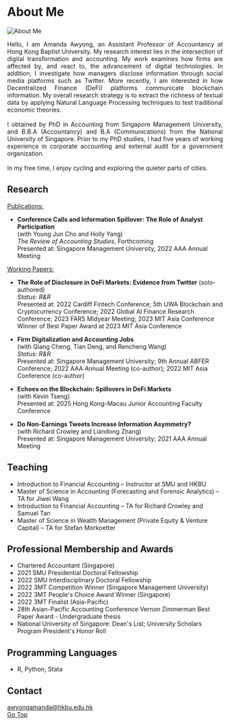 # About Me
![About Me](https://user-images.githubusercontent.com/105594106/169694775-3a60710e-7571-49a9-bc69-e630082cab45.png)
<p align="justify"> 
Hello, I am Amanda Awyong, an Assistant Professor of Accountancy at Hong Kong Baptist University. My research interest lies in the intersection of digital transformation and accounting. My work examines how firms are affected by, and react to, the advancement of digital technologies. In addition, I investigate how managers disclose information through social media platforms such as Twitter. More recently, I am interested in how Decentralized Finance (DeFi) platforms communicate blockchain information. My overall research strategy is to extract the richness of textual data by applying Natural Language Processing techniques to test traditional economic theories. 
<br><br>
I obtained by PhD in Accounting from Singapore Management University, and B.B.A (Accountancy) and B.A (Communications) from the National University of Singapore. Prior to my PhD studies, I had five years of working experience in corporate accounting and external audit for a government organization. 
<br><br>
In my free time, I enjoy cycling and exploring the quieter parts of cities. 
</p>

## Research
<ins>Publications:</ins><br>
* **Conference Calls and Information Spillover: The Role of Analyst Participation**  
  (with Young Jun Cho and Holly Yang)  
  *The Review of Accounting Studies*, Forthcoming  
  Presented at: Singapore Management University, 2022 AAA Annual Meeting

    
<ins>Working Papers:</ins>

* **The Role of Disclosure in DeFi Markets: Evidence from Twitter** (solo-authored)  
  *Status: R&R*  
  Presented at: 2022 Cardiff Fintech Conference; 5th UWA Blockchain and Cryptocurrency Conference; 2022 Global AI Finance Research Conference; 2023 FARS Midyear Meeting; 2023 MIT Asia Conference  
  Winner of Best Paper Award at 2023 MIT Asia Conference  

* **Firm Digitalization and Accounting Jobs**  
  (with Qiang Cheng, Tian Deng, and Rencheng Wang)  
  *Status: R&R*  
  Presented at: Singapore Management University; 9th Annual ABFER Conference; 2022 AAA Annual Meeting (co-author); 2022 MIT Asia Conference (co-author)  

* **Echoes on the Blockchain: Spillovers in DeFi Markets**  
  (with Kevin Tseng)  
  Presented at: 2025 Hong Kong–Macau Junior Accounting Faculty Conference  

* **Do Non-Earnings Tweets Increase Information Asymmetry?**  
  (with Richard Crowley and Liandong Zhang)  
  Presented at: Singapore Management University; 2021 AAA Annual Meeting


## Teaching
*   Introduction to Financial Accounting – Instructor at SMU and HKBU
*   Master of Science in Accounting (Forecasting and Forensic Analytics) – TA for Jiwei Wang<br>
*   Introduction to Financial Accounting – TA for Richard Crowley and Samuel Tan<br>
*   Master of Science in Wealth Management (Private Equity & Venture Capital) – TA for Stefan Morkoetter<br>

## Professional Membership and Awards
*   Chartered Accountant (Singapore)
*   2021 SMU Presidential Doctoral Fellowship
*   2022 SMU Interdisciplinary Doctoral Fellowship
*   2022 3MT Competition Winner (Singapore Management University)
*   2022 3MT People's Choice Award Winner (Singapore)
*   2022 3MT Finalist (Asia-Pacific)
*   28th Asian-Pacific Accounting Conference Vernon Zimmerman Best Paper Award - Undergraduate thesis
*   National University of Singapore: Dean's List; University Scholars Program President's Honor Roll

## Programming Languages
*   R, Python, Stata

## Contact
<a href='mailto:awyongamanda@hkbu.edu.hk'>
awyongamanda@hkbu.edu.hk
</a>
<br/>
<a href='https://www.awyongamanda.com/'>Go Top</a>
<br>

